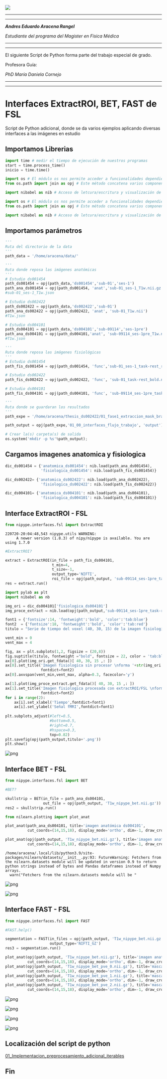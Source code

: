 ![](imagenes/UC_FMRI.jpg)

---

---

***Andres Eduardo Aracena Rangel***

*Estudiante del programa del Magister en Física Médica*

---

---

El siguiente Script de Python forma parte del trabajo especial de grado.

Profesora Guía:

*PhD María Daniela Cornejo*

---

---

# Interfaces ExtractROI, BET, FAST de FSL

Script de Python adicional, donde se da varios ejemplos aplicando diversas interfaces a las imágenes en estudio

## Importamos Librerias


```python
import time # medir el tiempo de ejecución de nuestros programas
start = time.process_time()
inicio = time.time()
```


```python
import os # El módulo os nos permite acceder a funcionalidades dependientes del Sistema Operativo
from os.path import join as opj # Este método concatena varios componentes de ruta con exactamente un separador de directorio(‘/’)

import nibabel as nib # Acceso de letcura/escritura y visualización de algunos formatos comunes de neuroimagen
```


```python
import os # El módulo os nos permite acceder a funcionalidades dependientes del Sistema Operativo
from os.path import join as opj # Este método concatena varios componentes de ruta con exactamente un separador de directorio(‘/’)

import nibabel as nib # Acceso de letcura/escritura y visualización de algunos formatos comunes de neuroimagen
```

## Importamos parámetros


```python
'''
Ruta del directorio de la data
'''
path_data = '/home/aracena/data/'

'''
Ruta donde reposa las imágenes anatómicas
'''
# Estudio ds001454
path_ds001454 = opj(path_data,'ds001454','sub-01','ses-1')
path_ana_ds001454 = opj(path_ds001454, 'anat','sub-01_ses-1_T1w.nii.gz')
#sub-01_ses-1_T1w.json

# Estudio ds002422
path_ds002422 = opj(path_data,'ds002422','sub-01')
path_ana_ds002422 = opj(path_ds002422, 'anat', 'sub-01_T1w.nii')
#T1w.json

# Estudio ds004101
path_ds004101 = opj(path_data,'ds004101','sub-09114','ses-1pre')
path_ana_ds004101 = opj(path_ds004101,'anat', 'sub-09114_ses-1pre_T1w.nii.gz')
#T1w.json

'''
Ruta donde reposa las imágenes fisiológicas
'''
# Estudio ds001454
path_fis_ds001454 = opj(path_ds001454, 'func','sub-01_ses-1_task-rest_run-01_bold.nii.gz')

# Estudio ds002422
path_fis_ds002422 = opj(path_ds002422, 'func', 'sub-01_task-rest_bold.nii.gz')

# Estudio ds004101
path_fis_ds004101 = opj(path_ds004101, 'func', 'sub-09114_ses-1pre_task-rest_bold.nii.gz')

'''
Ruta donde se guardaran los resultados
'''
path_expe = '/home/aracena/thesis_ds002422/01_fase1_extraccion_mask_brain/'

path_output = opj(path_expe,'01_00_interfaces_flujo_trabajo', 'output')

# Crear la(s) carpeta(s) de salida
os.system('mkdir -p %s'%path_output);
```

## Cargamos imagenes anatomica y fisiologica


```python
dic_ds001454 = {'anatomica_ds001454': nib.load(path_ana_ds001454), 
                'fisiologica_ds001454': nib.load(path_fis_ds001454)}

dic_ds002422= {'anatomica_ds002422': nib.load(path_ana_ds002422), 
                'fisiologica_ds002422': nib.load(path_fis_ds002422)}

dic_ds004101= {'anatomica_ds004101': nib.load(path_ana_ds004101), 
                'fisiologica_ds004101': nib.load(path_fis_ds004101)}
```

## Interface ExtractROI - FSL


```python
from nipype.interfaces.fsl import ExtractROI
```

    220720-20:04:48,543 nipype.utils WARNING:
    	 A newer version (1.8.3) of nipy/nipype is available. You are using 1.7.0



```python
#ExtractROI?
```


```python
extract = ExtractROI(in_file = path_fis_ds004101,
                     t_min=4,
                     t_size=-1, 
                     output_type='NIFTI',
                     roi_file = opj(path_output, 'sub-09114_ses-1pre_task-rest_bold_roi.nii'))
res = extract.run()
```


```python
import pylab as plt 
import nibabel as nb 

img_ori = dic_ds004101['fisiologica_ds004101']
img_proce_extract = nib.load(opj(path_output,'sub-09114_ses-1pre_task-rest_bold_roi.nii'))

font1 = {'fontsize':14, 'fontweight':'bold', 'color':'tab:blue'}
font2  = {'fontsize':18, 'fontweight':'bold', 'color':'tab:red'}
titulo = "Serie de tiempo del voxel (40, 30, 15) de la imagen fisiologica ds004101"

vent_min = 0
vent_max = 4

fig, ax = plt.subplots(1,2, figsize = (20,8))
fig.suptitle(titulo, fontweight ="bold", fontsize = 22, color = 'tab:blue')
ax[0].plot(img_ori.get_fdata()[ 40, 30, 15 ,: ])
ax[0].set_title('Imagen fisiologica sin procesar \nforma '+str(img_ori.shape), 
                fontdict=font2)
ax[0].axvspan(vent_min,vent_max, alpha=0.3, facecolor='y')

ax[1].plot(img_proce_extract.get_fdata()[ 40, 30, 15 ,: ])
ax[1].set_title('Imagen fisiologica procesada con extractROI/FSL \nforma '+str(img_proce_extract.shape), 
                fontdict=font2)
for i in range(2):
    ax[i].set_xlabel('Tiempo',fontdict=font1)
    ax[i].set_ylabel('Señal fMRI',fontdict=font1)
    
plt.subplots_adjust(#left=0.5,
                    #bottom=0.5, 
                    #right=0.7,        
                    #hspace=0.3,
                    top=0.82)
plt.savefig(opj(path_output,titulo+'.png'))
plt.show()
```


    
![png](imagenes/output_16_0.png)
    


## Interface BET - FSL


```python
from nipype.interfaces.fsl import BET
```


```python
#BET?
```


```python
skullstrip = BET(in_file = path_ana_ds004101,
                 out_file = opj(path_output, 'T1w_nipype_bet.nii.gz'))
res2 = skullstrip.run()                 
```


```python
from nilearn.plotting import plot_anat

plot_anat(path_ana_ds004101, title='imagen anatómica ds004101', 
          cut_coords=(14,15,18), display_mode='ortho', dim=-1, draw_cross=False, annotate=False);

plot_anat(opj(path_output, 'T1w_nipype_bet.nii.gz'), title='imagen anatómica ds004101 pos BET', 
          cut_coords=(14,15,18), display_mode='ortho', dim=-1, draw_cross=False, annotate=False);
```

    /home/aracena/.local/lib/python3.9/site-packages/nilearn/datasets/__init__.py:93: FutureWarning: Fetchers from the nilearn.datasets module will be updated in version 0.9 to return python strings instead of bytes and Pandas dataframes instead of Numpy arrays.
      warn("Fetchers from the nilearn.datasets module will be "



    
![png](imagenes/output_21_1.png)
    



    
![png](imagenes/output_21_2.png)
    


## Interface FAST - FSL


```python
from nipype.interfaces.fsl import FAST
```


```python
#FAST.help()
```


```python
segmentation = FAST(in_files = opj(path_output, 'T1w_nipype_bet.nii.gz'),
                    output_type='NIFTI_GZ')
res3 = segmentation.run()
```


```python
plot_anat(opj(path_output, 'T1w_nipype_bet.nii.gz'), title='imagen anatómica ds004101 pos BET', 
          cut_coords=(14,15,18), display_mode='ortho', dim=-1, draw_cross=False, annotate=False);
plot_anat(opj(path_output, 'T1w_nipype_bet_pve_0.nii.gz'), title='mascara CSF (pve0)', 
          cut_coords=(14,15,18), display_mode='ortho', dim=-1, draw_cross=False, annotate=False);
plot_anat(opj(path_output, 'T1w_nipype_bet_pve_1.nii.gz'), title='mascara GM (pve1)', 
          cut_coords=(14,15,18), display_mode='ortho', dim=-1, draw_cross=False, annotate=False);
plot_anat(opj(path_output, 'T1w_nipype_bet_pve_2.nii.gz'), title='mascara WM (pve2)', 
          cut_coords=(14,15,18), display_mode='ortho', dim=-1, draw_cross=False, annotate=False);
```


    
![png](imagenes/output_26_0.png)
    



    
![png](imagenes/output_26_1.png)
    



    
![png](imagenes/output_26_2.png)
    



    
![png](imagenes/output_26_3.png)
    


## Localización del script de python
 
[01_Implementacion_preprocesamiento_adicional_iterables](https://github.com/aracenafisica/01_Implementacion_preprocesamiento_adicional_iterables.git)

## Fin
